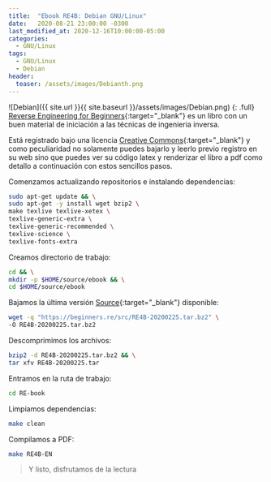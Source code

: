 ```yaml
---
title:  "Ebook RE4B: Debian GNU/Linux"
date:   2020-08-21 23:00:00 -0300
last_modified_at: 2020-12-16T10:00:00-05:00
categories:
  - GNU/Linux
tags:
  - GNU/Linux
  - Debian
header:
  teaser: /assets/images/Debianth.png
---
```


![Debian]({{ site.url }}{{ site.baseurl }}/assets/images/Debian.png)
{: .full}
[Reverse Engineering for Beginners](https://beginners.re/){:target="_blank"} es un libro con un buen material de iniciación a las técnicas de ingenieria inversa.

Está registrado bajo una licencia [Creative Commons](https://creativecommons.org/){:target="_blank"} y como peculiaridad no solamente puedes bajarlo y leerlo previo registro en su web sino que puedes ver su código latex y renderizar el libro a pdf como detallo a continuación con estos sencillos pasos.

Comenzamos actualizando repositorios e instalando dependencias:

```bash
sudo apt-get update && \
sudo apt-get -y install wget bzip2 \
make texlive texlive-xetex \
texlive-generic-extra \
texlive-generic-recommended \
texlive-science \
texlive-fonts-extra
```

Creamos directorio de trabajo:

```bash
cd && \
mkdir -p $HOME/source/ebook && \
cd $HOME/source/ebook
```

Bajamos la última versión [Source](https://beginners.re/src/){:target="_blank"} disponible:

```bash
wget -q "https://beginners.re/src/RE4B-20200225.tar.bz2" \
-O RE4B-20200225.tar.bz2
```

Descomprimimos los archivos:

```bash
bzip2 -d RE4B-20200225.tar.bz2 && \
tar xfv RE4B-20200225.tar
```

Entramos en la ruta de trabajo:

```bash
cd RE-book
```

Limpiamos dependencias:

```bash
make clean
```

Compilamos a PDF:

```bash
make RE4B-EN
```

> Y listo, disfrutamos de la lectura
